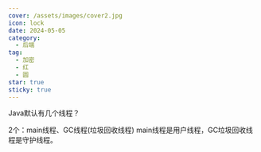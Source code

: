 ```yaml
---
cover: /assets/images/cover2.jpg
icon: lock
date: 2024-05-05
category:
  - 后端
tag:
  - 加密
  - 红
  - 圆
star: true
sticky: true
---
```


Java默认有几个线程？

2个：main线程、GC线程(垃圾回收线程)
main线程是用户线程，GC垃圾回收线程是守护线程。